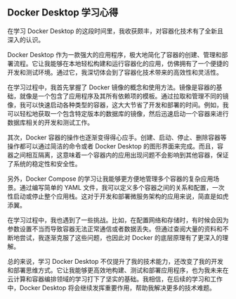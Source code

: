 ## Docker Desktop 学习心得

在学习 Docker Desktop 的这段时间里，我收获颇丰，对容器化技术有了全新且深入的认识。

Docker Desktop 作为一款强大的应用程序，极大地简化了容器的创建、管理和部署流程。它让我能够在本地轻松构建和运行容器化的应用，仿佛拥有了一个便捷的开发和测试环境。通过它，我深切体会到了容器化技术带来的高效性和灵活性。

在学习过程中，我首先掌握了 Docker 镜像的概念和使用方法。镜像是容器的基础，就像是一个包含了应用程序及其所有依赖项的模板。通过拉取和管理不同的镜像，我可以快速启动各种类型的容器，这大大节省了开发和部署的时间。例如，我可以轻松地获取一个包含特定版本的数据库的镜像，然后迅速启动一个容器来进行数据库相关的开发和测试工作。

其次，Docker 容器的操作也逐渐变得得心应手。创建、启动、停止、删除容器等操作都可以通过简洁的命令或者 Docker Desktop 的图形界面来完成。而且，容器之间相互隔离，这意味着一个容器内的应用出现问题不会影响到其他容器，保证了系统的稳定性和安全性。

另外，Docker Compose 的学习让我能够更方便地管理多个容器的复杂应用场景。通过编写简单的 YAML 文件，我可以定义多个容器之间的关系和配置，一次性启动或停止整个应用栈。这对于开发和部署微服务架构的应用来说，简直是如虎添翼。

在学习过程中，我也遇到了一些挑战。比如，在配置网络和存储时，有时候会因为参数设置不当而导致容器无法正常通信或者数据丢失。但通过查阅大量的资料和不断地尝试，我逐渐克服了这些问题，也因此对 Docker 的底层原理有了更深入的理解。

总的来说，学习 Docker Desktop 不仅提升了我的技术能力，还改变了我的开发和部署思维方式。它让我能够更高效地构建、测试和部署应用程序，也为我未来在云计算和容器编排领域的学习打下了坚实的基础。我相信，在后续的学习和工作中，Docker Desktop 将会继续发挥重要作用，帮助我解决更多的技术难题。

